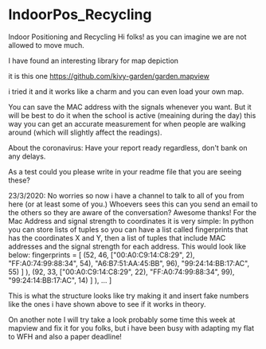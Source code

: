 # IndoorPos_Recycling
Indoor Positioning and Recycling
Hi folks! as you can imagine we are not allowed to move much.

I have found an interesting library for map depiction

it is this one https://github.com/kivy-garden/garden.mapview

i tried it and it works like a charm and you can even load your own map.


You can save the MAC address with the signals whenever you want. But it will be best to do it when the school is active (meaining during the day) this way you can get an accurate measurement for when people are walking around (which will slightly affect the readings).

About the coronavirus: Have your report ready regardless, don't bank on any delays.

As a test could you please write in your readme file that you are seeing these?

23/3/2020: No worries so now i have a channel to talk to all of you from here (or at least some of you.) Whoevers sees this can you send an email to the others so they are aware of the conversation? Awesome thanks!
  For the Mac Address and signal strength to coordinates it is very simple: In python you can store lists of tuples so you can have a list called fingerprints that has the coordinates X and Y, then a list of tuples that include MAC addresses and the signal strength for each address. This would look like below:
fingerprints = [
    (52, 46, ["00:A0:C9:14:C8:29", 2),
              "FF:A0:74:99:88:34", 54),
              "A6:B7:51:AA:45:BB", 96),
              "99:24:14:BB:17:AC", 55)
             ]
    ),
    (92, 33, ["00:A0:C9:14:C8:29", 22),
              "FF:A0:74:99:88:34", 99),
              "99:24:14:BB:17:AC", 14)
             ]
    ),
    ...
]

This is what the structure looks like try making it and insert fake numbers like the ones i have shown above to see if it works in theory.

  On another note I will try take a look probably some time this week at mapview and fix it for you folks, but i have been busy with adapting my flat to WFH and also a paper deadline!
    

